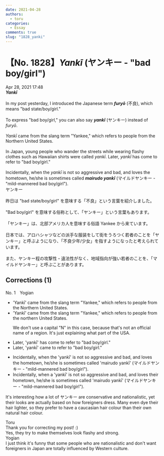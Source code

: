```yaml
---
date: 2021-04-28
authors:
  - toru
categories:
  - Essay
comments: true
slug: "1828_yanki"
---
```


# 【No. 1828】<strong><em>Yankī</em></strong> (ヤンキー - "bad boy/girl")
<div class="date">Apr 28, 2021 17:48</div>
<div id="post"><div id="body_show_ori">
<strong><em>Yankī</em></strong><br/><br/>In my post yesterday, I introduced the Japanese term <strong><em>furyō</em></strong> (不良), which means "bad state/boy/girl."<br/><br/>To express "bad boy/girl," you can also say <strong><em>yankī</em></strong> (ヤンキー) instead of <em>furyō</em>.<br/><br/><em>Yankī</em> came from the slang term "Yankee," which refers to people from the Northern United States.<br/><br/>In Japan, young people who wander the streets while wearing flashy clothes such as Hawaiian shirts were called <em>yankī</em>. Later, <em>yankī</em> has come to refer to "bad boy/girl."<br/><br/>Incidentally, when the <em>yankī</em> is not so aggressive and bad, and loves the hometown, he/she is sometimes called <strong><em>mairudo yankī</em></strong> (マイルドヤンキー - "mild-mannered bad boy/girl").
</div></div>

<!-- more -->

<div id="post_ja"><div id="body_show_mo">
ヤンキー<br/><br/>昨日は "bad state/boy/girl" を意味する「不良」という言葉を紹介しました。<br/><br/>"Bad boy/girl" を意味する俗称として、「ヤンキー」という言葉もあります。<br/><br/>「ヤンキー」は、北部アメリカ人を意味する俗語 Yankee から来ています。<br/><br/>日本では、アロハシャツなどの派手な服装をして街をうろつく若者のことを「ヤンキー」と呼ぶようになり、「不良少年/少女」を指すようになったと考えられています。<br/><br/>また、ヤンキー程の攻撃性・違法性がなく、地域指向が強い若者のことを、「マイルドヤンキー」と呼ぶことがあります。
</div></div>

## Corrections (1)
<div id="block"><div class="first_name"> No. 1　<span class="just_name">Yogian</span></div><div id="block2">
<ul class="correction_field">
<li class="incorrect">'Yankī' came from the slang term "Yankee," which refers to people from the Northern United States.</li>
<li class="corrected correct">
'Yankī' came from the slang term "Yankee," which refers to people from the northern United States.
<p class="correction_comment">We don't use a capital "N" in this case, because that's not an official name of a region.  It's just explaining what part of the USA.</p>
</li>
</ul>
<ul class="correction_field">
<li class="incorrect">Later, 'yankī' has come to refer to "bad boy/girl."</li>
<li class="corrected correct">
Later, 'yankī' came to refer to "bad boy/girl."
</li>
</ul>
<ul class="correction_field">
<li class="incorrect">Incidentally, when the 'yankī' is not so aggressive and bad, and loves the hometown, he/she is sometimes called 'mairudo yankī' (マイルドヤンキー - "mild-mannered bad boy/girl").</li>
<li class="corrected correct">
Incidentally, when a 'yankī' is not so aggressive and bad, and loves their hometown, he/she is sometimes called 'mairudo yankī' (マイルドヤンキー - "mild-mannered bad boy/girl").
</li>
</ul>
<p class="comment_small">
 It's interesting how a lot of ヤンキー are conservative and nationalistic, yet their looks are actually based on how foreigners dress.  Many even dye their hair lighter, so they prefer to have a caucasian hair colour than their own natural hair colour.
</p>

</div><div class="name"><span class="just_name">Toru</span><br>
Thank you for correcting my post! :)<br/>Yes, they try to make themselves look flashy and strong.
</div>
<div class="name"><span class="just_name">Yogian</span><br>
I just think it's funny that some people who are nationalistic and don't want foreigners in Japan are totally influenced by Western culture.
</div>
</div>
